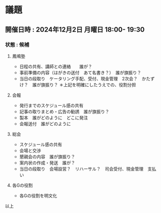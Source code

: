 # 議題 #
## 開催日時 : 2024年12月2日 月曜日 18:00- 19:30 ##
### 状態 : 候補 ###

1. 鳳鳴塾
    - 日程の共有、講師との連絡　　誰が？
    - 事前準備の内容（はがきの送付　あて名書き？）　誰が旗振り？
    - 当日の段取り　ケータリング手配、受付、現金管理　2次会？　かたずけ？　誰が旗振り？
      ＊上記を明確にしたうえでの、役割分担

1. 会報
    - 発行までのスケジュール感の共有　
    - 記事の取りまとめ・広告の勧誘　誰が旗振り？
    - 製本　誰がどのように　どこに発注
    - 会報送付　誰がどのように

1. 総会
    - スケジュール感の共有
    - 会場と交渉　
    - 懇親会の内容　誰が旗振り？
    - 案内状の作成・発送　誰が？
    - 当日の段取り　会場設営？　リハーサル？　司会受付、現金管理　支払い

1. 各Gの役割
    - 各Gの役割を明文化

以上
